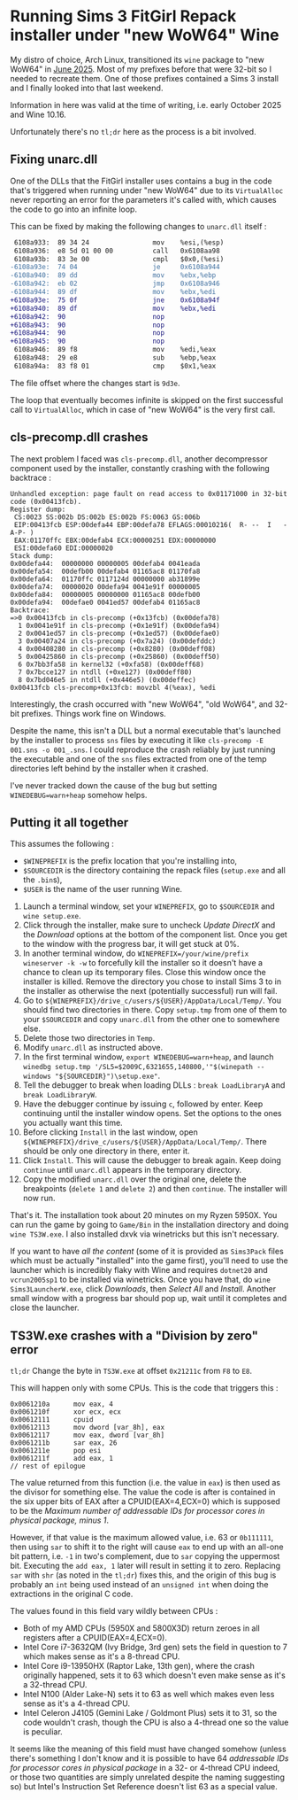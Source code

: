 # Running Sims 3 FitGirl Repack installer under "new WoW64" Wine

My distro of choice, Arch Linux, transitioned its `wine` package to "new WoW64" in [June 2025](https://archlinux.org/news/transition-to-the-new-wow64-wine-and-wine-staging/). Most of my prefixes before that were 32-bit so I needed to recreate them. One of those prefixes contained a Sims 3 install and I finally looked into that last weekend.

Information in here was valid at the time of writing, i.e. early October 2025 and Wine 10.16.

Unfortunately there's no `tl;dr` here as the process is a bit involved.

## Fixing unarc.dll

One of the DLLs that the FitGirl installer uses contains a bug in the code that's triggered when running under "new WoW64" due to its `VirtualAlloc` never reporting an error for the parameters it's called with, which causes the code to go into an infinite loop.

This can be fixed by making the following changes to `unarc.dll` itself :

```diff
 6108a933:	89 34 24             	mov    %esi,(%esp)
 6108a936:	e8 5d 01 00 00       	call   0x6108aa98
 6108a93b:	83 3e 00             	cmpl   $0x0,(%esi)
-6108a93e:	74 04                	je     0x6108a944
-6108a940:	89 dd                	mov    %ebx,%ebp
-6108a942:	eb 02                	jmp    0x6108a946
-6108a944:	89 df                	mov    %ebx,%edi
+6108a93e:	75 0f                	jne    0x6108a94f
+6108a940:	89 df                	mov    %ebx,%edi
+6108a942:	90                   	nop
+6108a943:	90                   	nop
+6108a944:	90                   	nop
+6108a945:	90                   	nop
 6108a946:	89 f8                	mov    %edi,%eax
 6108a948:	29 e8                	sub    %ebp,%eax
 6108a94a:	83 f8 01             	cmp    $0x1,%eax
```

The file offset where the changes start is `9d3e`.

The loop that eventually becomes infinite is skipped on the first successful call to `VirtualAlloc`, which in case of "new WoW64" is the very first call.

## cls-precomp.dll crashes

The next problem I faced was `cls-precomp.dll`, another decompressor component used by the installer, constantly crashing with the following backtrace :

```
Unhandled exception: page fault on read access to 0x01171000 in 32-bit code (0x00413fcb).
Register dump:
 CS:0023 SS:002b DS:002b ES:002b FS:0063 GS:006b
 EIP:00413fcb ESP:00defa44 EBP:00defa78 EFLAGS:00010216(  R- --  I   -A-P- )
 EAX:01170ffc EBX:00defab4 ECX:00000251 EDX:00000000
 ESI:00defa60 EDI:00000020
Stack dump:
0x00defa44:  00000000 00000005 00defab4 0041eada
0x00defa54:  00defb00 00defab4 01165ac8 01170fa8
0x00defa64:  01170ffc 0117124d 00000000 ab31899e
0x00defa74:  00000020 00defa94 0041e91f 00000005
0x00defa84:  00000005 00000000 01165ac8 00defb00
0x00defa94:  00defae0 0041ed57 00defab4 01165ac8
Backtrace:
=>0 0x00413fcb in cls-precomp (+0x13fcb) (0x00defa78)
  1 0x0041e91f in cls-precomp (+0x1e91f) (0x00defa94)
  2 0x0041ed57 in cls-precomp (+0x1ed57) (0x00defae0)
  3 0x00407a24 in cls-precomp (+0x7a24) (0x00defddc)
  4 0x00408280 in cls-precomp (+0x8280) (0x00deff08)
  5 0x00425860 in cls-precomp (+0x25860) (0x00deff50)
  6 0x7bb3fa58 in kernel32 (+0xfa58) (0x00deff68)
  7 0x7bcce127 in ntdll (+0xe127) (0x00deff80)
  8 0x7bd046e5 in ntdll (+0x446e5) (0x00deffec)
0x00413fcb cls-precomp+0x13fcb: movzbl 4(%eax), %edi
```

Interestingly, the crash occurred with "new WoW64", "old WoW64", and 32-bit prefixes. Things work fine on Windows.

Despite the name, this isn't a DLL but a normal executable that's launched by the installer to process `sns` files by executing it like `cls-precomp -E 001.sns -o 001_.sns`. I could reproduce the crash reliably by just running the executable and one of the `sns` files extracted from one of the temp directories left behind by the installer when it crashed.

I've never tracked down the cause of the bug but setting `WINEDEBUG=warn+heap` somehow helps.

## Putting it all together

This assumes the following :
 * `$WINEPREFIX` is the prefix location that you're installing into,
 * `$SOURCEDIR` is the directory containing the repack files (`setup.exe` and all the `.bin`s),
 * `$USER` is the name of the user running Wine.

1. Launch a terminal window, set your `WINEPREFIX`, go to `$SOURCEDIR` and `wine setup.exe`.
2. Click through the installer, make sure to uncheck *Update DirectX* and the *Download* options at the bottom of the component list. Once you get to the window with the progress bar, it will get stuck at 0%.
3. In another terminal window, do `WINEPREFIX=/your/wine/prefix wineserver -k -w` to forcefully kill the installer so it doesn't have a chance to clean up its temporary files. Close this window once the installer is killed. Remove the directory you chose to install Sims 3 to in the installer as otherwise the next (potentially successful) run will fail.
4. Go to `${WINEPREFIX}/drive_c/users/${USER}/AppData/Local/Temp/`. You should find two directories in there. Copy `setup.tmp` from one of them to your `$SOURCEDIR` and copy `unarc.dll` from the other one to somewhere else.
5. Delete those two directories in `Temp`.
6. Modify `unarc.dll` as instructed above.
7. In the first terminal window, `export WINEDEBUG=warn+heap`, and launch `winedbg setup.tmp '/SL5=$2009C,6321655,140800,'"$(winepath --windows "${SOURCEDIR}")\setup.exe"`.
8. Tell the debugger to break when loading DLLs : `break LoadLibraryA` and `break LoadLibraryW`.
9. Have the debugger continue by issuing `c`, followed by enter. Keep continuing until the installer window opens. Set the options to the ones you actually want this time.
10. Before clicking `Install` in the last window, open `${WINEPREFIX}/drive_c/users/${USER}/AppData/Local/Temp/`. There should be only one directory in there, enter it.
11. Click `Install`. This will cause the debugger to break again. Keep doing `continue` until `unarc.dll` appears in the temporary directory.
12. Copy the modified `unarc.dll` over the original one, delete the breakpoints (`delete 1` and `delete 2`) and then `continue`. The installer will now run.

That's it. The installation took about 20 minutes on my Ryzen 5950X. You can run the game by going to `Game/Bin` in the installation directory and doing `wine TS3W.exe`. I also installed dxvk via winetricks but this isn't necessary.

If you want to have *all the content* (some of it is provided as `Sims3Pack` files which must be actually "installed" into the game first), you'll need to use the launcher which is incredibly flaky with Wine and requires `dotnet20` and `vcrun2005sp1` to be installed via winetricks. Once you have that, do `wine Sims3LauncherW.exe`, click *Downloads*, then *Select All* and *Install*. Another small window with a progress bar should pop up, wait until it completes and close the launcher.

## TS3W.exe crashes with a "Division by zero" error

`tl;dr` Change the byte in `TS3W.exe` at offset `0x21211c` from `F8` to `E8`.

This will happen only with some CPUs. This is the code that triggers this :
```
0x0061210a      mov eax, 4
0x0061210f      xor ecx, ecx
0x00612111      cpuid
0x00612113      mov dword [var_8h], eax
0x00612117      mov eax, dword [var_8h]
0x0061211b      sar eax, 26
0x0061211e      pop esi
0x0061211f      add eax, 1
// rest of epilogue
```

The value returned from this function (i.e. the value in `eax`) is then used as the divisor for something else. The value the code is after is contained in the six upper bits of EAX after a CPUID(EAX=4,ECX=0) which is supposed to be the *Maximum number of addressable IDs for processor cores in physical package, minus 1*.

However, if that value is the maximum allowed value, i.e. 63 or `0b111111`, then using `sar` to shift it to the right will cause `eax` to end up with an all-one bit pattern, i.e. `-1` in two's complement, due to `sar` copying the uppermost bit. Executing the `add eax, 1` later will result in setting it to zero. Replacing `sar` with `shr` (as noted in the `tl;dr`) fixes this, and the origin of this bug is probably an `int` being used instead of an `unsigned int` when doing the extractions in the original C code.

The values found in this field vary wildly between CPUs :
 * Both of my AMD CPUs (5950X and 5800X3D) return zeroes in all registers after a CPUID(EAX=4,ECX=0).
 * Intel Core i7-3632QM (Ivy Bridge, 3rd gen) sets the field in question to 7 which makes sense as it's a 8-thread CPU.
 * Intel Core i9-13950HX (Raptor Lake, 13th gen), where the crash originally happened, sets it to 63 which doesn't even make sense as it's a 32-thread CPU.
 * Intel N100 (Alder Lake-N) sets it to 63 as well which makes even less sense as it's a 4-thread CPU.
 * Intel Celeron J4105 (Gemini Lake / Goldmont Plus) sets it to 31, so the code wouldn't crash, though the CPU is also a 4-thread one so the value is peculiar.

It seems like the meaning of this field must have changed somehow (unless there's something I don't know and it is possible to have 64 *addressable IDs for processor cores  in physical package* in a 32- or 4-thread CPU indeed, or those two quantities are simply unrelated despite the naming suggesting so) but Intel's Instruction Set Reference doesn't list 63 as a special value.
